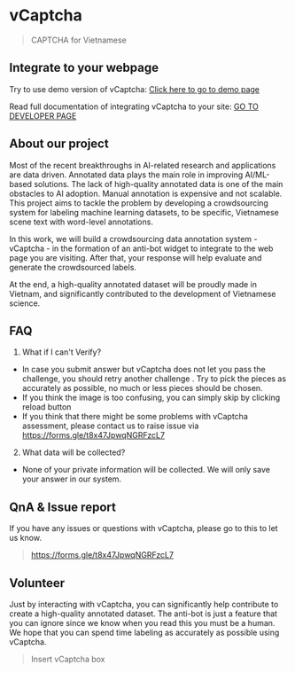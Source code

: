 # vCaptcha
> CAPTCHA for Vietnamese

## Integrate to your webpage
Try to use demo version of vCaptcha: [Click here to go to demo page](demo)

Read full documentation of integrating vCaptcha to your site: [GO TO DEVELOPER PAGE](developer)

## About our project
Most of the recent breakthroughs in AI-related research and applications are data driven. Annotated data plays the main role in improving AI/ML-based solutions. The lack of high-quality annotated data is one of the main obstacles to AI adoption. Manual annotation is expensive and not scalable. This project aims to tackle the problem by developing a crowdsourcing system for labeling machine learning datasets, to be specific, Vietnamese scene text with word-level annotations.

In this work, we will build a crowdsourcing data annotation system - vCaptcha - in the formation of an anti-bot widget to integrate to the web page you are visiting. After that, your response will help evaluate and generate the crowdsourced labels.

At the end, a high-quality annotated dataset will be proudly made in Vietnam, and significantly contributed to the development of Vietnamese science.

## FAQ
1. What if I can't Verify?
- In case you submit answer but vCaptcha does not let you pass the challenge, you should retry another challenge . Try to pick the pieces as accurately as possible, no much or less pieces should be chosen.
- If you think the image is too confusing, you can simply skip by clicking reload button
- If you think that there might be some problems with vCaptcha assessment, please contact us to raise issue via <https://forms.gle/t8x47JpwqNGRFzcL7>
2. What data will be collected?
- None of your private information will be collected. We will only save your answer in our system.

## QnA & Issue report
If you have any issues or questions with vCaptcha, please go to this <link> to let us know.
> https://forms.gle/t8x47JpwqNGRFzcL7

## Volunteer
Just by interacting with vCaptcha, you can significantly help contribute to create a high-quality annotated dataset. The anti-bot is just a feature that you can ignore since we know when you read this you must be a human. We hope that you can spend time labeling as accurately as possible using vCaptcha.
> Insert vCaptcha box
